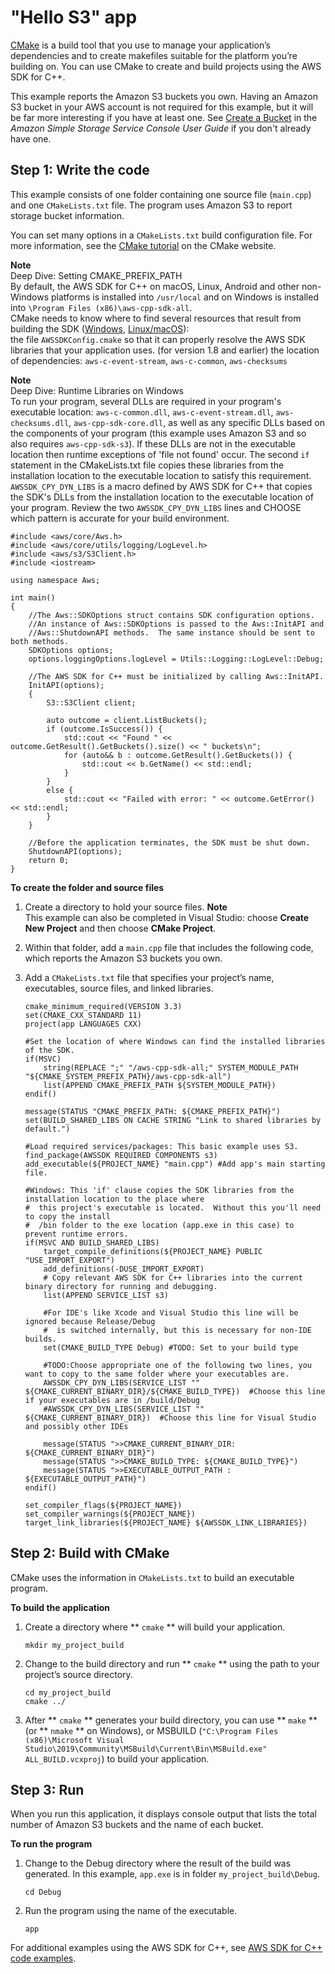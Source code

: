 # "Hello S3" app<a name="build-cmake"></a>

 [CMake](https://cmake.org/) is a build tool that you use to manage your application’s dependencies and to create makefiles suitable for the platform you’re building on\. You can use CMake to create and build projects using the AWS SDK for C\+\+\.

This example reports the Amazon S3 buckets you own\. Having an Amazon S3 bucket in your AWS account is not required for this example, but it will be far more interesting if you have at least one\. See [Create a Bucket](https://docs.aws.amazon.com/AmazonS3/latest/userguide/creating-bucket.html) in the *Amazon Simple Storage Service Console User Guide* if you don't already have one\.

## Step 1: Write the code<a name="setting-up-a-cmake-project"></a>

This example consists of one folder containing one source file \(`main.cpp`\) and one `CMakeLists.txt` file\. The program uses Amazon S3 to report storage bucket information\.

You can set many options in a `CMakeLists.txt` build configuration file\. For more information, see the [CMake tutorial](https://cmake.org/cmake-tutorial/) on the CMake website\. 

**Note**  
Deep Dive: Setting CMAKE\_PREFIX\_PATH  
By default, the AWS SDK for C\+\+ on macOS, Linux, Android and other non\-Windows platforms is installed into `/usr/local` and on Windows is installed into `\Program Files (x86)\aws-cpp-sdk-all`\.  
CMake needs to know where to find several resources that result from building the SDK \([Windows](setup-windows.md), [Linux/macOS](setup-linux.md)\):  
the file `AWSSDKConfig.cmake` so that it can properly resolve the AWS SDK libraries that your application uses\.
\(for version 1\.8 and earlier\) the location of dependencies: `aws-c-event-stream`, `aws-c-common`, `aws-checksums`

**Note**  
Deep Dive: Runtime Libraries on Windows  
To run your program, several DLLs are required in your program's executable location: `aws-c-common.dll`, `aws-c-event-stream.dll`, `aws-checksums.dll`, `aws-cpp-sdk-core.dll`, as well as any specific DLLs based on the components of your program \(this example uses Amazon S3 and so also requires `aws-cpp-sdk-s3`\)\. If these DLLs are not in the executable location then runtime exceptions of 'file not found' occur\. The second `if` statement in the CMakeLists\.txt file copies these libraries from the installation location to the executable location to satisfy this requirement\.   
`AWSSDK_CPY_DYN_LIBS` is a macro defined by AWS SDK for C\+\+ that copies the SDK's DLLs from the installation location to the executable location of your program\. Review the two `AWSSDK_CPY_DYN_LIBS` lines and CHOOSE which pattern is accurate for your build environment\.

```
#include <aws/core/Aws.h>
#include <aws/core/utils/logging/LogLevel.h>
#include <aws/s3/S3Client.h>
#include <iostream>

using namespace Aws;

int main()
{
    //The Aws::SDKOptions struct contains SDK configuration options.
    //An instance of Aws::SDKOptions is passed to the Aws::InitAPI and 
    //Aws::ShutdownAPI methods.  The same instance should be sent to both methods.
    SDKOptions options;
    options.loggingOptions.logLevel = Utils::Logging::LogLevel::Debug;
    
    //The AWS SDK for C++ must be initialized by calling Aws::InitAPI.
    InitAPI(options); 
    {
        S3::S3Client client;

        auto outcome = client.ListBuckets();
        if (outcome.IsSuccess()) {
            std::cout << "Found " << outcome.GetResult().GetBuckets().size() << " buckets\n";
            for (auto&& b : outcome.GetResult().GetBuckets()) {
                std::cout << b.GetName() << std::endl;
            }
        }
        else {
            std::cout << "Failed with error: " << outcome.GetError() << std::endl;
        }
    }

    //Before the application terminates, the SDK must be shut down. 
    ShutdownAPI(options);
    return 0;
}
```

**To create the folder and source files**

1. Create a directory to hold your source files\.
**Note**  
This example can also be completed in Visual Studio: choose **Create New Project** and then choose **CMake Project**\.

1. Within that folder, add a `main.cpp` file that includes the following code, which reports the Amazon S3 buckets you own\.

1. Add a `CMakeLists.txt` file that specifies your project’s name, executables, source files, and linked libraries\. 

   ```
   cmake_minimum_required(VERSION 3.3)
   set(CMAKE_CXX_STANDARD 11)
   project(app LANGUAGES CXX)
   
   #Set the location of where Windows can find the installed libraries of the SDK.
   if(MSVC)
       string(REPLACE ";" "/aws-cpp-sdk-all;" SYSTEM_MODULE_PATH "${CMAKE_SYSTEM_PREFIX_PATH}/aws-cpp-sdk-all")
       list(APPEND CMAKE_PREFIX_PATH ${SYSTEM_MODULE_PATH})
   endif()
   
   message(STATUS "CMAKE_PREFIX_PATH: ${CMAKE_PREFIX_PATH}")
   set(BUILD_SHARED_LIBS ON CACHE STRING "Link to shared libraries by default.")
   
   #Load required services/packages: This basic example uses S3.
   find_package(AWSSDK REQUIRED COMPONENTS s3)
   add_executable(${PROJECT_NAME} "main.cpp") #Add app's main starting file.
   
   #Windows: This 'if' clause copies the SDK libraries from the installation location to the place where 
   #  this project's executable is located.  Without this you'll need to copy the install 
   #  /bin folder to the exe location (app.exe in this case) to prevent runtime errors.
   if(MSVC AND BUILD_SHARED_LIBS)
       target_compile_definitions(${PROJECT_NAME} PUBLIC "USE_IMPORT_EXPORT")
       add_definitions(-DUSE_IMPORT_EXPORT)
       # Copy relevant AWS SDK for C++ libraries into the current binary directory for running and debugging.
       list(APPEND SERVICE_LIST s3)
      
       #For IDE's like Xcode and Visual Studio this line will be ignored because Release/Debug 
       #  is switched internally, but this is necessary for non-IDE builds.
       set(CMAKE_BUILD_TYPE Debug) #TODO: Set to your build type
   	
       #TODO:Choose appropriate one of the following two lines, you want to copy to the same folder where your executables are.
       AWSSDK_CPY_DYN_LIBS(SERVICE_LIST "" ${CMAKE_CURRENT_BINARY_DIR}/${CMAKE_BUILD_TYPE})  #Choose this line if your executables are in /build/Debug
       #AWSSDK_CPY_DYN_LIBS(SERVICE_LIST "" ${CMAKE_CURRENT_BINARY_DIR})  #Choose this line for Visual Studio and possibly other IDEs
       
       message(STATUS ">>CMAKE_CURRENT_BINARY_DIR: ${CMAKE_CURRENT_BINARY_DIR}")
       message(STATUS ">>CMAKE_BUILD_TYPE: ${CMAKE_BUILD_TYPE}")
       message(STATUS ">>EXECUTABLE_OUTPUT_PATH : ${EXECUTABLE_OUTPUT_PATH}")
   endif()
   
   set_compiler_flags(${PROJECT_NAME})
   set_compiler_warnings(${PROJECT_NAME})
   target_link_libraries(${PROJECT_NAME} ${AWSSDK_LINK_LIBRARIES})
   ```

## Step 2: Build with CMake<a name="building-with-cmake"></a>

CMake uses the information in `CMakeLists.txt` to build an executable program\.

**To build the application**

1. Create a directory where ** `cmake` ** will build your application\.

   ```
   mkdir my_project_build
   ```

1. Change to the build directory and run ** `cmake` ** using the path to your project’s source directory\.

   ```
   cd my_project_build
   cmake ../
   ```

1. After ** `cmake` ** generates your build directory, you can use ** `make` ** \(or ** `nmake` ** on Windows\), or MSBUILD \(`"C:\Program Files (x86)\Microsoft Visual Studio\2019\Community\MSBuild\Current\Bin\MSBuild.exe" ALL_BUILD.vcxproj`\) to build your application\.

## Step 3: Run<a name="run-app"></a>

When you run this application, it displays console output that lists the total number of Amazon S3 buckets and the name of each bucket\.

**To run the program**

1. Change to the Debug directory where the result of the build was generated\. In this example, `app.exe` is in folder `my_project_build\Debug`\. 

   ```
   cd Debug
   ```

1. Run the program using the name of the executable\.

   ```
   app
   ```

For additional examples using the AWS SDK for C\+\+, see [ AWS SDK for C\+\+ code examples](programming-services.md)\.